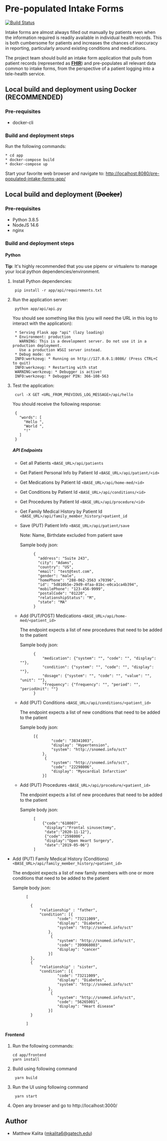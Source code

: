 # Pre-populated Intake Forms

[![Build Status](https://drone.hdap.gatech.edu/api/badges/gt-cs6440-hit-fall2020/Pre-Populated-Intake-Forms/status.svg?ref=refs/heads/stable)](https://drone.hdap.gatech.edu/gt-cs6440-hit-fall2020/Pre-Populated-Intake-Forms)

Intake forms are almost always filled out manually by patients even when the information required 
is readily available in individual health records. This is both cumbersome for patients and increases 
the chances of inaccuracy in reporting, particularly around existing conditions and medications. 

The project team should build an intake form application that pulls from patient records 
(represented as **[FHIR](https://www.hl7.org/fhir/)**) and pre-populates all relevant data common to intake forms, 
from the perspective of a patient logging into a tele-health service.

## Local build and deployment using Docker (RECOMMENDED)

### Pre-requisites
* docker-cli

### Build and deployment steps

Run the following commands:
    
    * cd app
    * docker-compose build
    * docker-compose up
    
Start your favorite web browser and navigate to: 
[http://localhost:8080/pre-populated-intake-forms-app/](http://localhost:8080/pre-populated-intake-forms-app/)

## Local build and deployment (~~Docker~~)

### Pre-requisites
* Python 3.8.5
* NodeJS 14.6
* nginx

### Build and deployment steps

#### Python

**Tip**: It's highly recommended that you use pipenv or virtualenv to manage your local python dependencies/environment.

1. Install Python dependencies:

        pip install -r app/api/requirements.txt

2. Run the application server:

        python app/api/api.py
   
    You should see something like this (you will need the URL in this log to interact with the application):
   
        * Serving Flask app "api" (lazy loading)
        * Environment: production
          WARNING: This is a development server. Do not use it in a production deployment.
          Use a production WSGI server instead.
        * Debug mode: on
        INFO:werkzeug: * Running on http://127.0.0.1:8086/ (Press CTRL+C to quit)
        INFO:werkzeug: * Restarting with stat
        WARNING:werkzeug: * Debugger is active!
        INFO:werkzeug: * Debugger PIN: 366-108-563

3. Test the application:

        curl -X GET <URL_FROM_PREVIOUS_LOG_MESSAGE>/api/hello
  
    You should receive the following response:
    
        {
          "words": [
            "Hello ", 
            "World ", 
            "!"
          ]
        }
    ##### API Endpoints
    * Get all Patients
    `<BASE_URL>/api/patients`
    * Get Patient Personal Info by Patient Id
    `<BASE_URL>/api/patient/<id>`
    * Get Medications by Patient Id
    `<BASE_URL>/api/home-med/<id>`
    * Get Conditions by Patient Id
    `<BASE_URL>/api/conditions/<id>`
    * Get Procedures by Patient Id
    `<BASE_URL>/api/procedure/<id>`
    * Get Family Medical History by Patient Id
    `<BASE_URL>/api/family_member_history/<patient_id`
    * Save (PUT) Patient Info
    `<BASE_URL>/api/patient/save`
        
        Note: Name, Birthdate excluded from patient save
            
        Sample body json:
            
                {
                  "address": "Suite 243",
                  "city": "Adams",
                  "country": "US",
                  "email": "test@test.com",
                  "gender": "male",
                  "homePhone": "288-062-3563 x70396",
                  "id": "5d810b5e-29d9-4faa-81bc-e0ca1ca4b394",
                  "mobilePhone": "123-456-9999",
                  "postalCode": "01220",
                  "relationshipStatus": "M",
                  "state": "MA"
                }
    * Add (PUT/POST) Medications
        `<BASE_URL>/api/home-med/<patient_id>`
            
        The endpoint expects a list of new procedures that need to be added to the patient
            
        Sample body json:
                    
                {
                    "medication": {"system": "", "code": "", "display": ""},
                    "condition": {"system": "", "code": "", "display": ""},
                    "dosage": {"system": "", "code": "", "value": "", "unit": ""},
                    "frequency": {"frequency": "", "period": "", "periodUnit": ""}
                }
    * Add (PUT) Conditions
        `<BASE_URL>/api/conditions/<patient_id>`
            
        The endpoint expects a list of new conditions that need to be added to the patient
            
        Sample body json:
                    
                [{
                        "code": "38341003",
                        "display": "Hypertension",
                        "system": "http://snomed.info/sct"
                    },
                     {
                        "system": "http://snomed.info/sct",
                        "code": "22298006",
                        "display": "Myocardial Infarction"
                    }]
    * Add (PUT) Procedures
        `<BASE_URL>/api/procedure/<patient_id>`
            
        The endpoint expects a list of new procedures that need to be added to the patient
            
        Sample body json:
                    
                [
                    {"code":"618007",
                     "display":"Frontal sinusectomy",
                     "date":"2020-11-12"},
                     {"code":"2598006",
                     "display":"Open Heart Surgery",
                     "date":"2019-05-06"}
                ]

* Add (PUT) Family Medical History (Conditions)
    `<BASE_URL>/api/family_member_history/<patient_id>`
        
    The endpoint expects a list of new family members with one or more conditions that need to be added to the patient
        
    Sample body json:
                
            [
            
              {
                  "relationship" : "father",
                  "condition": [{
                          "code": "73211009",
                          "display": "Diabetes",
                          "system": "http://snomed.info/sct"
                      },
                       {
                          "system": "http://snomed.info/sct",
                          "code": "399068003",
                          "display": "cancer"
                      }]
              },
              {
                  "relationship" : "sister",
                  "condition": [{
                          "code": "73211009",
                          "display": "Diabetes",
                          "system": "http://snomed.info/sct"
                      },
                       {
                          "system": "http://snomed.info/sct",
                          "code": "56265001",
                          "display": "Heart disease"
                      }]
              }
            
            ]
  
#### Frontend

1. Run the following commands:
       
       cd app/frontend
       yarn install

2. Build using following command

        yarn build
   
3. Run the UI using following command

        yarn start
4. Open any browser and go to http://localhost:3000/    
    

## Author


- Matthew Kalita ([mkalita6@gatech.edu](mailto:mkalita6@gatech.edu))

